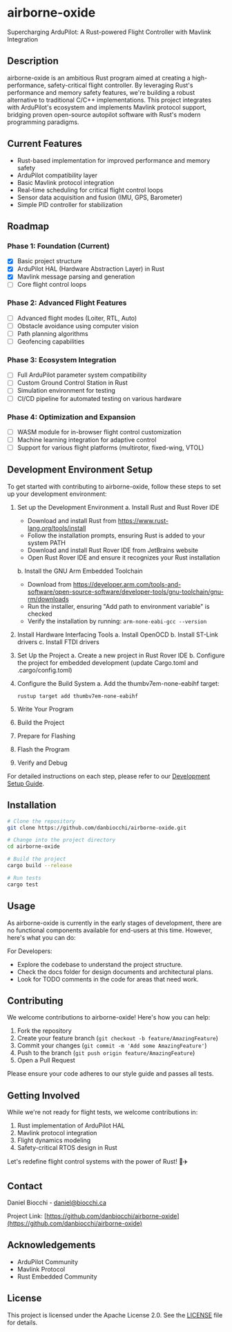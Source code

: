 # airborne-oxide

Supercharging ArduPilot: A Rust-powered Flight Controller with Mavlink Integration

## Description

airborne-oxide is an ambitious Rust program aimed at creating a high-performance, safety-critical flight controller. By leveraging Rust's performance and memory safety features, we're building a robust alternative to traditional C/C++ implementations. This project integrates with ArduPilot's ecosystem and implements Mavlink protocol support, bridging proven open-source autopilot software with Rust's modern programming paradigms.

## Current Features

- Rust-based implementation for improved performance and memory safety
- ArduPilot compatibility layer
- Basic Mavlink protocol integration
- Real-time scheduling for critical flight control loops
- Sensor data acquisition and fusion (IMU, GPS, Barometer)
- Simple PID controller for stabilization

## Roadmap

### Phase 1: Foundation (Current)
- [x] Basic project structure
- [x] ArduPilot HAL (Hardware Abstraction Layer) in Rust
- [x] Mavlink message parsing and generation
- [ ] Core flight control loops

### Phase 2: Advanced Flight Features
- [ ] Advanced flight modes (Loiter, RTL, Auto)
- [ ] Obstacle avoidance using computer vision
- [ ] Path planning algorithms
- [ ] Geofencing capabilities

### Phase 3: Ecosystem Integration
- [ ] Full ArduPilot parameter system compatibility
- [ ] Custom Ground Control Station in Rust
- [ ] Simulation environment for testing
- [ ] CI/CD pipeline for automated testing on various hardware

### Phase 4: Optimization and Expansion
- [ ] WASM module for in-browser flight control customization
- [ ] Machine learning integration for adaptive control
- [ ] Support for various flight platforms (multirotor, fixed-wing, VTOL)

## Development Environment Setup

To get started with contributing to airborne-oxide, follow these steps to set up your development environment:

1. Set up the Development Environment
   a. Install Rust and Rust Rover IDE
    - Download and install Rust from https://www.rust-lang.org/tools/install
    - Follow the installation prompts, ensuring Rust is added to your system PATH
    - Download and install Rust Rover IDE from JetBrains website
    - Open Rust Rover IDE and ensure it recognizes your Rust installation

   b. Install the GNU Arm Embedded Toolchain
    - Download from https://developer.arm.com/tools-and-software/open-source-software/developer-tools/gnu-toolchain/gnu-rm/downloads
    - Run the installer, ensuring "Add path to environment variable" is checked
    - Verify the installation by running: `arm-none-eabi-gcc --version`

2. Install Hardware Interfacing Tools
   a. Install OpenOCD
   b. Install ST-Link drivers
   c. Install FTDI drivers

3. Set Up the Project
   a. Create a new project in Rust Rover IDE
   b. Configure the project for embedded development (update Cargo.toml and .cargo/config.toml)

4. Configure the Build System
   a. Add the thumbv7em-none-eabihf target:
      ```
      rustup target add thumbv7em-none-eabihf
      ```

5. Write Your Program
6. Build the Project
7. Prepare for Flashing
8. Flash the Program
9. Verify and Debug

For detailed instructions on each step, please refer to our [Development Setup Guide](docs/dev_setup_guide.md).

## Installation

```bash
# Clone the repository
git clone https://github.com/danbiocchi/airborne-oxide.git

# Change into the project directory
cd airborne-oxide

# Build the project
cargo build --release

# Run tests
cargo test
```

## Usage

As airborne-oxide is currently in the early stages of development, there are no functional components available for end-users at this time. However, here's what you can do:

For Developers:
- Explore the codebase to understand the project structure.
- Check the docs folder for design documents and architectural plans.
- Look for TODO comments in the code for areas that need work.

## Contributing

We welcome contributions to airborne-oxide! Here's how you can help:

1. Fork the repository
2. Create your feature branch (`git checkout -b feature/AmazingFeature`)
3. Commit your changes (`git commit -m 'Add some AmazingFeature'`)
4. Push to the branch (`git push origin feature/AmazingFeature`)
5. Open a Pull Request

Please ensure your code adheres to our style guide and passes all tests.

## Getting Involved

While we're not ready for flight tests, we welcome contributions in:

1. Rust implementation of ArduPilot HAL
2. Mavlink protocol integration
3. Flight dynamics modeling
4. Safety-critical RTOS design in Rust

Let's redefine flight control systems with the power of Rust! 🦀✈️

## Contact

Daniel Biocchi - daniel@biocchi.ca

Project Link: [https://github.com/danbiocchi/airborne-oxide](https://github.com/danbiocchi/airborne-oxide)

## Acknowledgements

- ArduPilot Community
- Mavlink Protocol
- Rust Embedded Community

## License

This project is licensed under the Apache License 2.0. See the [LICENSE](LICENSE) file for details.